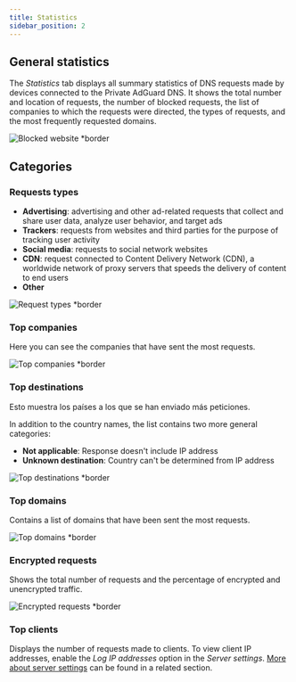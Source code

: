 ```yaml
---
title: Statistics
sidebar_position: 2
---
```


## General statistics

The _Statistics_ tab displays all summary statistics of DNS requests made by devices connected to the Private AdGuard DNS. It shows the total number and location of requests, the number of blocked requests, the list of companies to which the requests were directed, the types of requests, and the most frequently requested domains.

![Blocked website \*border](https://cdn.adtidy.org/content/kb/dns/private/new_dns/statistics/overall_stats.png)

## Categories

### Requests types

- **Advertising**: advertising and other ad-related requests that collect and share user data, analyze user behavior, and target ads
- **Trackers**: requests from websites and third parties for the purpose of tracking user activity
- **Social media**: requests to social network websites
- **CDN**: request connected to Content Delivery Network (CDN), a worldwide network of proxy servers that speeds the delivery of content to end users
- **Other**

![Request types \*border](https://cdn.adtidy.org/content/kb/dns/private/new_dns/statistics/request_types.png)

### Top companies

Here you can see the companies that have sent the most requests.

![Top companies \*border](https://cdn.adtidy.org/content/kb/dns/private/new_dns/statistics/top_companies.png)

### Top destinations

Esto muestra los países a los que se han enviado más peticiones.

In addition to the country names, the list contains two more general categories:

- **Not applicable**: Response doesn't include IP address
- **Unknown destination**: Country can't be determined from IP address

![Top destinations \*border](https://cdn.adtidy.org/content/kb/dns/private/new_dns/statistics/top_destinations.png)

### Top domains

Contains a list of domains that have been sent the most requests.

![Top domains \*border](https://cdn.adtidy.org/content/kb/dns/private/new_dns/statistics/top_domains.png)

### Encrypted requests

Shows the total number of requests and the percentage of encrypted and unencrypted traffic.

![Encrypted requests \*border](https://cdn.adtidy.org/content/kb/dns/private/new_dns/statistics/encrypted_requests.png)

### Top clients

Displays the number of requests made to clients. To view client IP addresses, enable the _Log IP addresses_ option in the _Server settings_. [More about server settings](/private-dns/server-and-settings/advanced.md) can be found in a related section.
